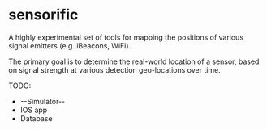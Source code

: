 # sensorific

A highly experimental set of tools for mapping the positions of various signal emitters (e.g. iBeacons, WiFi).

The primary goal is to determine the real-world location of a sensor, based on signal strength at various detection geo-locations over time.

TODO:

* --Simulator--
* IOS app
* Database
